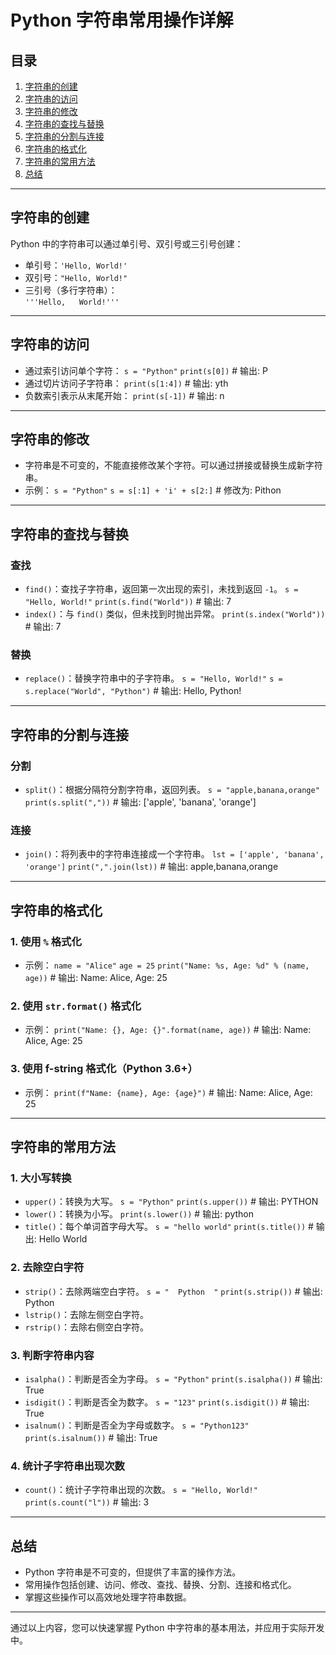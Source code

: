 # Python 字符串常用操作详解

## 目录
1. [字符串的创建](#字符串的创建)
2. [字符串的访问](#字符串的访问)
3. [字符串的修改](#字符串的修改)
4. [字符串的查找与替换](#字符串的查找与替换)
5. [字符串的分割与连接](#字符串的分割与连接)
6. [字符串的格式化](#字符串的格式化)
7. [字符串的常用方法](#字符串的常用方法)
8. [总结](#总结)

---

## 字符串的创建
Python 中的字符串可以通过单引号、双引号或三引号创建：
- 单引号：`'Hello, World!'`
- 双引号：`"Hello, World!"`
- 三引号（多行字符串）：  
`'''Hello,  
World!'''`
---

## 字符串的访问
- 通过索引访问单个字符：
`s = "Python"`
`print(s[0])`  # 输出: P
- 通过切片访问子字符串：
`print(s[1:4])`  # 输出: yth
- 负数索引表示从末尾开始：
`print(s[-1])`  # 输出: n

---

## 字符串的修改
- 字符串是不可变的，不能直接修改某个字符。可以通过拼接或替换生成新字符串。
- 示例：
`s = "Python"`
`s = s[:1] + 'i' + s[2:]`  # 修改为: Pithon

---

## 字符串的查找与替换

### 查找
- `find()`：查找子字符串，返回第一次出现的索引，未找到返回 `-1`。
`s = "Hello, World!"`
`print(s.find("World"))`  # 输出: 7
- `index()`：与 `find()` 类似，但未找到时抛出异常。
`print(s.index("World"))`  # 输出: 7

### 替换
- `replace()`：替换字符串中的子字符串。
`s = "Hello, World!"`
`s = s.replace("World", "Python")`  # 输出: Hello, Python!

---

## 字符串的分割与连接

### 分割
- `split()`：根据分隔符分割字符串，返回列表。
`s = "apple,banana,orange"`
`print(s.split(","))`  # 输出: ['apple', 'banana', 'orange']

### 连接
- `join()`：将列表中的字符串连接成一个字符串。
`lst = ['apple', 'banana', 'orange']`
`print(",".join(lst))`  # 输出: apple,banana,orange

---

## 字符串的格式化

### 1. 使用 `%` 格式化
- 示例：
`name = "Alice"`
`age = 25`
`print("Name: %s, Age: %d" % (name, age))`  # 输出: Name: Alice, Age: 25

### 2. 使用 `str.format()` 格式化
- 示例：
`print("Name: {}, Age: {}".format(name, age))`  # 输出: Name: Alice, Age: 25

### 3. 使用 f-string 格式化（Python 3.6+）
- 示例：
`print(f"Name: {name}, Age: {age}")`  # 输出: Name: Alice, Age: 25

---

## 字符串的常用方法

### 1. 大小写转换
- `upper()`：转换为大写。
`s = "Python"`
`print(s.upper())`  # 输出: PYTHON
- `lower()`：转换为小写。
`print(s.lower())`  # 输出: python
- `title()`：每个单词首字母大写。
`s = "hello world"`
`print(s.title())`  # 输出: Hello World

### 2. 去除空白字符
- `strip()`：去除两端空白字符。
`s = "  Python  "`
`print(s.strip())`  # 输出: Python
- `lstrip()`：去除左侧空白字符。
- `rstrip()`：去除右侧空白字符。

### 3. 判断字符串内容
- `isalpha()`：判断是否全为字母。
`s = "Python"`
`print(s.isalpha())`  # 输出: True
- `isdigit()`：判断是否全为数字。
`s = "123"`
`print(s.isdigit())`  # 输出: True
- `isalnum()`：判断是否全为字母或数字。
`s = "Python123"`
`print(s.isalnum())`  # 输出: True

### 4. 统计子字符串出现次数
- `count()`：统计子字符串出现的次数。
`s = "Hello, World!"`
`print(s.count("l"))`  # 输出: 3

---

## 总结
- Python 字符串是不可变的，但提供了丰富的操作方法。
- 常用操作包括创建、访问、修改、查找、替换、分割、连接和格式化。
- 掌握这些操作可以高效地处理字符串数据。

---

通过以上内容，您可以快速掌握 Python 中字符串的基本用法，并应用于实际开发中。
